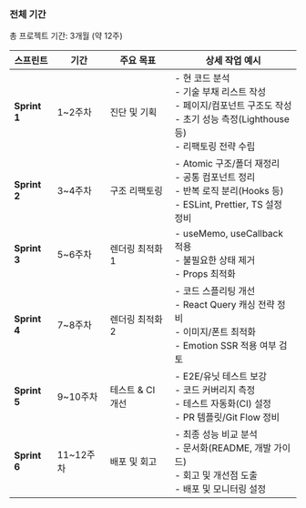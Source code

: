 
### 전체 기간

총 프로젝트 기간: 3개월 (약 12주)

| 스프린트         | 기간      | 주요 목표       | 상세 작업 예시                                                                                     |
| ------------ | ------- | ----------- | -------------------------------------------------------------------------------------------- |
| **Sprint 1** | 1~2주차   | 진단 및 기획     | - 현 코드 분석<br>- 기술 부채 리스트 작성<br>- 페이지/컴포넌트 구조도 작성<br>- 초기 성능 측정(Lighthouse 등)<br>- 리팩토링 전략 수립 |
| **Sprint 2** | 3~4주차   | 구조 리팩토링     | - Atomic 구조/폴더 재정리<br>- 공통 컴포넌트 정리<br>- 반복 로직 분리(Hooks 등)<br>- ESLint, Prettier, TS 설정 정비    |
| **Sprint 3** | 5~6주차   | 렌더링 최적화 1   | - useMemo, useCallback 적용<br>- 불필요한 상태 제거<br>- Props 최적화                                     |
| **Sprint 4** | 7~8주차   | 렌더링 최적화 2   | - 코드 스플리팅 개선<br>- React Query 캐싱 전략 정비<br>- 이미지/폰트 최적화<br>- Emotion SSR 적용 여부 검토             |
| **Sprint 5** | 9~10주차  | 테스트 & CI 개선 | - E2E/유닛 테스트 보강<br>- 코드 커버리지 측정<br>- 테스트 자동화(CI) 설정<br>- PR 템플릿/Git Flow 정비                  |
| **Sprint 6** | 11~12주차 | 배포 및 회고     | - 최종 성능 비교 분석<br>- 문서화(README, 개발 가이드)<br>- 회고 및 개선점 도출<br>- 배포 및 모니터링 설정                    |

